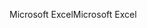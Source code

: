 <span data-ttu-id="f2a61-101">Microsoft Excel</span><span class="sxs-lookup"><span data-stu-id="f2a61-101">Microsoft Excel</span></span>